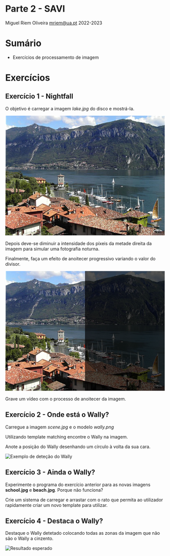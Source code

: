 Parte 2 - SAVI
=============
Miguel Riem Oliveira <mriem@ua.pt>
2022-2023

# Sumário

- Exercícios de processamento de imagem 


# Exercícios

## Exercício 1 - Nightfall

O objetivo é carregar a imagem _lake.jpg_ do disco e mostrá-la.

![Image](images/lake.jpg)

Depois deve-se diminuir a intensidade dos píxeis da metade direita da imagem para simular uma fotografia noturna.

Finalmente, faça um efeito de anoitecer progressivo variando o valor do divisor.

![Image](images/nightfall.png)

Grave um vídeo com o processo de anoitecer da imagem.

## Exercício 2 - Onde está o Wally?

Carregue a imagem *scene.jpg* e o modelo *wally.png*

Utilizando template matching encontre o Wally na imagem.

Anote a posição do Wally desenhando um círculo à volta da sua cara.

![Exemplo de deteção do Wally](docs/finding_wally.png)

## Exercício 3 - Ainda o Wally?


Experimente o programa do exercício anterior para as novas imagens **school.jpg** e **beach.jpg**. Porque não funciona? 

Crie um sistema de carregar e arrastar com o rato que permita ao utilizador rapidamente criar um novo template para utilizar.

## Exercício 4 - Destaca o Wally?

Destaque o Wally detetado colocando todas as zonas da imagem que não são o Wally a cinzento.

![Resultado esperado](docs/Ex4.png)


